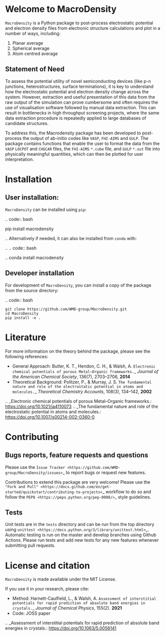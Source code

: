 Welcome to MacroDensity
=======================

``MacroDensity`` is a Python package to post-process electrostatic potential and 
electron density files from electronic structure calculations and plot in a number of ways, including:

1. Planar average
2. Spherical average
3. Atom centred average

Statement of Need
-----------------
To assess the potential utility of novel semiconducting devices (like p-n junctions, heterostructures, surface terminations), 
it is key to understand how the electrostatic potential and electron density change across the system. 
However, extraction and useful presentation of this data from the raw output of the simulation can prove cumbersome and often requires the use of visualisation software followed by manual data extraction. 
This can result in bottlenecks in high throughput screening projects, where the same data extraction procedure is repeatedly applied to large databases of candidate structures.

To address this, the Macrodensity package has been developed to post-process the output of ab-initio codes like ``VASP``, ``FHI-AIMS`` and ``GULP``. 
The package contains functions that enable the user to format the data from the ``VASP`` ``LOCPOT`` and ``CHGCAR`` files, the ``FHI-AIMS`` ``*.cube`` file, 
and ``GULP`` ``*.out`` file into physically meaningful quantities, which can then be plotted for user interpretation.


Installation 
================

User installation:
------------------
``MacroDensity`` can be installed using ``pip``:

.. code:: bash

  pip install macrodensity

.. Alternatively if needed, it can also be installed from ``conda`` with:

.. .. code:: bash

..   conda install macrodensity

Developer installation
----------------------

For development of ``MacroDensity``, you can install a copy of the package from the source directory:

.. code:: bash

    git clone https://github.com/WMD-group/MacroDensity.git
    cd MacroDensity
    pip install -e .


Literature
========================
For more information on the theory behind the package, please see the following references:

- General Approach: Butler, K. T., Hendon, C. H., & Walsh, A. `Electronic chemical potentials of porous Metal–Organic frameworks.`_ *Journal of the American Chemical Society*, 136(7), 2703–2706, **2014**
- Theoretical Background: Politzer, P., & Murray, J. S. `The fundamental nature and role of the electrostatic potential in atoms and molecules.`_ *Theoretical Chemistry Accounts*, 108(3), 134–142, **2002**

.. _Electronic chemical potentials of porous Metal–Organic frameworks.: https://doi.org/10.1021/ja4110073
.. _The fundamental nature and role of the electrostatic potential in atoms and molecules.: https://doi.org/10.1007/s00214-002-0360-0


Contributing
========================

Bugs reports, feature requests and questions
----------------------------------------------

Please use the `Issue Tracker <https://github.com/WMD-group/MacroDensity/issues>`_
to report bugs or request new features.

Contributions to extend this package are very welcome! Please use the
`"Fork and Pull" <https://docs.github.com/en/get-started/quickstart/contributing-to-projects>`_
workflow to do so and follow the `PEP8 <https://peps.python.org/pep-0008/>`_ style guidelines.

Tests
----------------------------------------------

Unit tests are in the ``tests`` directory and can be run from the top directory using
`unittest <https://docs.python.org/3/library/unittest.html>`_.
Automatic testing is run on the master and develop branches using Github Actions. Please
run tests and add new tests for any new features whenever submitting pull requests.


License and citation
=======================
``MacroDensity`` is made available under the MIT License.

If you use it in your research, please cite:

* Method: Harnett-Caulfield, L., & Walsh, A. `Assessment of interstitial potentials for rapid prediction of absolute band energies in crystals.`_ *Journal of Chemical Physics*, 155(2). **2021**
* Code: JOSS paper

.. _Assessment of interstitial potentials for rapid prediction of absolute band energies in crystals.: https://doi.org/10.1063/5.0056141
